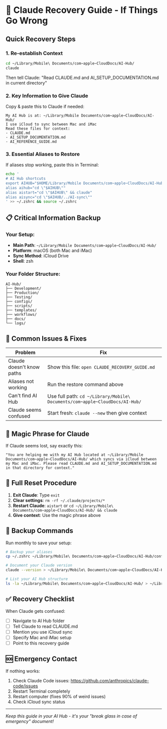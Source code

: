 # 🔧 Claude Recovery Guide - If Things Go Wrong

## Quick Recovery Steps

### 1. Re-establish Context
```bash
cd ~/Library/Mobile\ Documents/com~apple~CloudDocs/AI-Hub/
claude
```
Then tell Claude: "Read CLAUDE.md and AI_SETUP_DOCUMENTATION.md in current directory"

### 2. Key Information to Give Claude

Copy & paste this to Claude if needed:
```
My AI Hub is at: ~/Library/Mobile Documents/com~apple~CloudDocs/AI-Hub/
I use iCloud to sync between Mac and iMac
Read these files for context:
- CLAUDE.md
- AI_SETUP_DOCUMENTATION.md
- AI_REFERENCE_GUIDE.md
```

### 3. Essential Aliases to Restore

If aliases stop working, paste this in Terminal:
```bash
echo '
# AI Hub shortcuts
export AIHUB="$HOME/Library/Mobile Documents/com~apple~CloudDocs/AI-Hub"
alias aihub="cd \"$AIHUB\""
alias aistart="cd \"$AIHUB\" && claude"
alias aisync="cd \"$AIHUB/../AI-sync\""
' >> ~/.zshrc && source ~/.zshrc
```

## 📋 Critical Information Backup

### Your Setup:
- **Main Path**: `~/Library/Mobile Documents/com~apple~CloudDocs/AI-Hub/`
- **Platform**: macOS (both Mac and iMac)
- **Sync Method**: iCloud Drive
- **Shell**: zsh

### Your Folder Structure:
```
AI-Hub/
├── Development/
├── Production/
├── Testing/
├── configs/
├── scripts/
├── templates/
├── workflows/
├── docs/
└── logs/
```

## 🚨 Common Issues & Fixes

| Problem | Fix |
|---------|-----|
| Claude doesn't know paths | Show this file: `open CLAUDE_RECOVERY_GUIDE.md` |
| Aliases not working | Run the restore command above |
| Can't find AI Hub | Use full path: `cd ~/Library/Mobile\ Documents/com~apple~CloudDocs/AI-Hub/` |
| Claude seems confused | Start fresh: `claude --new` then give context |

## 📝 Magic Phrase for Claude

If Claude seems lost, say exactly this:
```
"You are helping me with my AI Hub located at ~/Library/Mobile Documents/com~apple~CloudDocs/AI-Hub/ which syncs via iCloud between my Mac and iMac. Please read CLAUDE.md and AI_SETUP_DOCUMENTATION.md in that directory for context."
```

## 🔄 Full Reset Procedure

1. **Exit Claude**: Type `exit`
2. **Clear settings**: `rm -rf ~/.claude/projects/*`
3. **Restart Claude**: `aistart` or `cd ~/Library/Mobile\ Documents/com~apple~CloudDocs/AI-Hub/ && claude`
4. **Give context**: Use the magic phrase above

## 💾 Backup Commands

Run monthly to save your setup:
```bash
# Backup your aliases
cp ~/.zshrc ~/Library/Mobile\ Documents/com~apple~CloudDocs/AI-Hub/configs/zshrc-backup

# Document your Claude version
claude --version > ~/Library/Mobile\ Documents/com~apple~CloudDocs/AI-Hub/configs/claude-version.txt

# List your AI Hub structure
ls -la ~/Library/Mobile\ Documents/com~apple~CloudDocs/AI-Hub/ > ~/Library/Mobile\ Documents/com~apple~CloudDocs/AI-Hub/configs/structure-backup.txt
```

## ✅ Recovery Checklist

When Claude gets confused:
- [ ] Navigate to AI Hub folder
- [ ] Tell Claude to read CLAUDE.md
- [ ] Mention you use iCloud sync
- [ ] Specify Mac and iMac setup
- [ ] Point to this recovery guide

## 🆘 Emergency Contact

If nothing works:
1. Check Claude Code issues: https://github.com/anthropics/claude-code/issues
2. Restart Terminal completely
3. Restart computer (fixes 90% of weird issues)
4. Check iCloud sync status

---
*Keep this guide in your AI Hub - it's your "break glass in case of emergency" document!*
